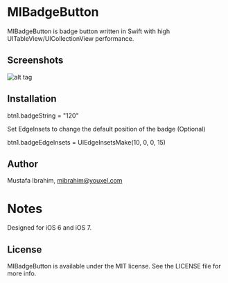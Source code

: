 # MIBadgeButton

MIBadgeButton is badge button written in Swift with high UITableView/UICollectionView performance.

## Screenshots

![alt tag](https://raw.github.com/mustafaibrahim989/MIBadgeButton/master/screenshot.png)

## Installation

btn1.badgeString = "120"

Set EdgeInsets to change the default position of the badge (Optional)

btn1.badgeEdgeInsets = UIEdgeInsetsMake(10, 0, 0, 15)

## Author

Mustafa Ibrahim, mibrahim@youxel.com

Notes
============

Designed for iOS 6 and iOS 7.

## License

MIBadgeButton is available under the MIT license. See the LICENSE file for more info.

